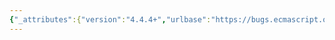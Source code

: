 ```yaml
---
{"_attributes":{"version":"4.4.4+","urlbase":"https://bugs.ecmascript.org/","maintainer":"dherman@mozilla.com"},"bug":{"bug_id":2752,"creation_ts":"2014-04-28 23:32:00 -0700","short_desc":"19.1.2.1 Object.assign: \"source\" vs \"sourceList\"","delta_ts":"2014-06-16 15:09:47 -0700","product":"Draft for 6th Edition","component":"editorial issue","version":"Rev 24: April 27, 2014 Draft","rep_platform":"All","op_sys":"All","bug_status":"RESOLVED","resolution":"FIXED","priority":"Normal","bug_severity":"normal","everconfirmed":true,"reporter":{"uid":"claude.pache","name":"Claude Pache"},"assigned_to":{"uid":"allen","name":"Allen Wirfs-Brock"},"long_desc":[{"commentid":7952,"comment_count":0,"who":{"uid":"claude.pache","name":"Claude Pache"},"bug_when":"2014-04-28 23:32:28 -0700","thetext":"19.1.2.1 Object.assign\n\nstep 4: Let _sourceList_ be the List ...\nstep 5: For each element ... of _source_ ...\n\nReplace \"source\" of step 5 with \"sourceList\", or vice versa. (The indicative signature title of section uses \"source\".)"},{"commentid":8254,"comment_count":1,"who":{"uid":"allen","name":"Allen Wirfs-Brock"},"bug_when":"2014-05-09 11:12:22 -0700","thetext":"fixed in rev25 editor's draft"},{"commentid":8993,"comment_count":2,"who":{"uid":"allen","name":"Allen Wirfs-Brock"},"bug_when":"2014-06-16 15:09:47 -0700","thetext":"fixed in rev25"}]}}
---
```

